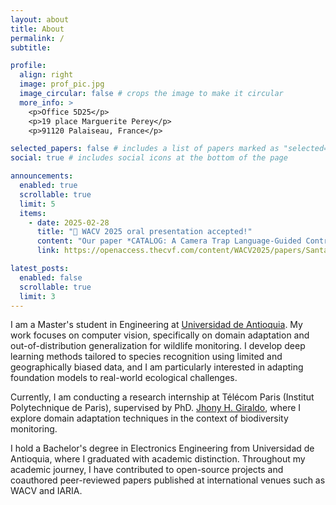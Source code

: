 ```yaml
---
layout: about
title: About
permalink: /
subtitle:

profile:
  align: right
  image: prof_pic.jpg
  image_circular: false # crops the image to make it circular
  more_info: >
    <p>Office 5D25</p>
    <p>19 place Marguerite Perey</p>
    <p>91120 Palaiseau, France</p>

selected_papers: false # includes a list of papers marked as "selected={true}"
social: true # includes social icons at the bottom of the page

announcements:
  enabled: true
  scrollable: true
  limit: 5
  items:
    - date: 2025-02-28
      title: "🎤 WACV 2025 oral presentation accepted!"
      content: "Our paper *CATALOG: A Camera Trap Language-Guided Contrastive Learning Model* was accepted as an **oral presentation** at WACV 2025 (top 8%)."
      link: https://openaccess.thecvf.com/content/WACV2025/papers/Santamaria_CATALOG_A_Camera_Trap_Language-Guided_Contrastive_Learning_Model_WACV_2025_paper.pdf

latest_posts:
  enabled: false
  scrollable: true
  limit: 3
---
```


I am a Master's student in Engineering at [Universidad de Antioquia](https://udea.edu.co). My work focuses on computer vision, specifically on domain adaptation and out-of-distribution generalization for wildlife monitoring. I develop deep learning methods tailored to species recognition using limited and geographically biased data, and I am particularly interested in adapting foundation models to real-world ecological challenges.

Currently, I am conducting a research internship at Télécom Paris (Institut Polytechnique de Paris), supervised by PhD. [Jhony H. Giraldo](https://jhonygiraldo.github.io/), where I explore domain adaptation techniques in the context of biodiversity monitoring.

I hold a Bachelor's degree in Electronics Engineering from Universidad de Antioquia, where I graduated with academic distinction. Throughout my academic journey, I have contributed to open-source projects and coauthored peer-reviewed papers published at international venues such as WACV and IARIA.
